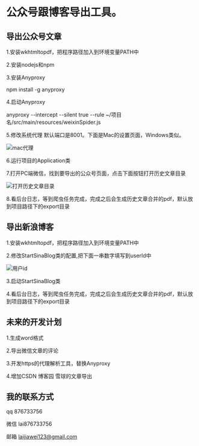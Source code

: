 # 公众号跟博客导出工具。



## 导出公众号文章

1.安装wkhtmltopdf，把程序路径加入到环境变量PATH中

2.安装nodejs和npm

3.安装Anyproxy

npm install -g anyproxy 

4.启动Anyproxy

anyproxy --intercept --silent true  --rule ~/项目名/src/main/resources/weixinSpider.js

5.修改系统代理    默认端口是8001。下面是Mac的设置页面，Windows类似。

![mac代理](https://github.com/laijiawei/BlogExport/blob/main/docs/image/system_proxy.png)

6.运行项目的Application类

7.打开PC端微信，找到要导出的公众号页面，点击下面按钮打开历史文章目录

![打开历史文章目录](https://github.com/laijiawei/BlogExport/blob/main/docs/image/weixin_history.png)

8.看后台日志，等到爬虫任务完成，完成之后会生成历史文章合并的pdf，默认放到项目路径下的export目录



## 导出新浪博客

1.安装wkhtmltopdf，把程序路径加入到环境变量PATH中

2.修改StartSinaBlog类的配置,把下面一串数字填写到userId中

![用户id](https://github.com/laijiawei/BlogExport/blob/main/docs/image/sinablog_userid.png)

3.启动StartSinaBlog类

4.看后台日志，等到爬虫任务完成，完成之后会生成历史文章合并的pdf，默认放到项目路径下的export目录

## 未来的开发计划

1.生成word格式

2.导出微信文章的评论

3.开发https的代理解析工具，替换Anyproxy

4.增加CSDN 博客园  雪球的文章导出



## 我的联系方式

 qq  876733756

微信 lai876733756

邮箱 laijiawei123@gmail.com
